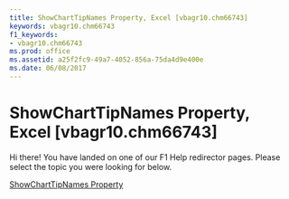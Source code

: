 ```yaml
---
title: ShowChartTipNames Property, Excel [vbagr10.chm66743]
keywords: vbagr10.chm66743
f1_keywords:
- vbagr10.chm66743
ms.prod: office
ms.assetid: a25f2fc9-49a7-4052-856a-75da4d9e400e
ms.date: 06/08/2017
---
```



# ShowChartTipNames Property, Excel [vbagr10.chm66743]

Hi there! You have landed on one of our F1 Help redirector pages. Please select the topic you were looking for below.

[ShowChartTipNames Property](http://msdn.microsoft.com/library/0281bd54-2dbb-086f-23f7-ac507e19e519%28Office.15%29.aspx)

